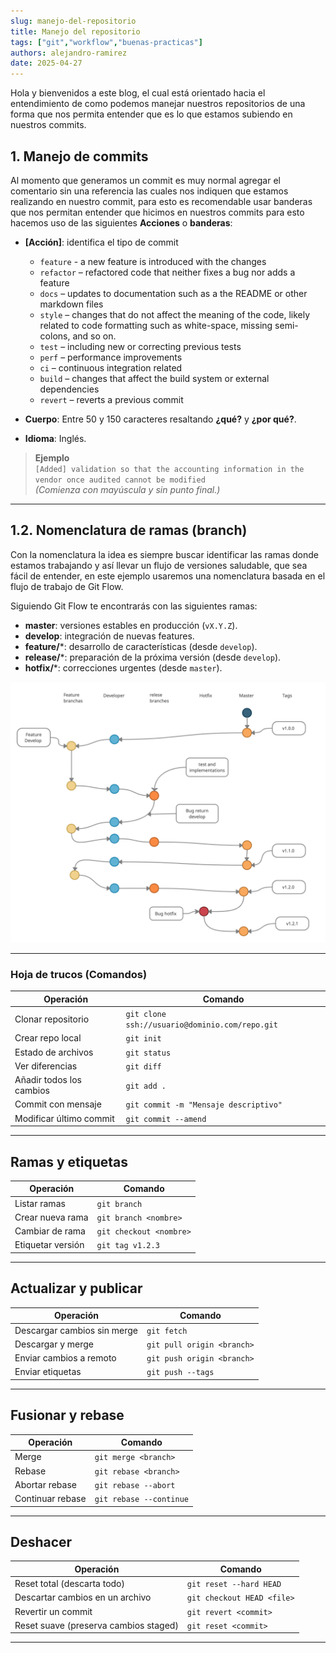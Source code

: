 ```yaml
---
slug: manejo-del-repositorio
title: Manejo del repositorio
tags: ["git","workflow","buenas-practicas"]
authors: alejandro-ramirez
date: 2025-04-27
---
```



<!-- truncate -->

Hola y bienvenidos a este blog, el cual está orientado hacia el entendimiento de como podemos manejar nuestros
repositorios de una forma que nos permita entender que es lo que estamos subiendo en nuestros commits.

## 1. Manejo de commits

Al momento que generamos un commit es muy normal agregar el comentario sin una referencia las cuales nos
indiquen que estamos realizando en nuestro commit, para esto es recomendable usar banderas que nos permitan
entender que hicimos en nuestros commits para esto hacemos uso de las siguientes **Acciones** o **banderas**:

- **[Acción]**: identifica el tipo de commit
  - `feature` -  a new feature is introduced with the changes
  - `refactor` – refactored code that neither fixes a bug nor adds a feature  
  - `docs` – updates to documentation such as a the README or other markdown files
  - `style` – changes that do not affect the meaning of the code, likely related to code formatting such as white-space, missing semi-colons, and so on.
  - `test` – including new or correcting previous tests
  - `perf` – performance improvements
  - `ci` – continuous integration related
  - `build` – changes that affect the build system or external dependencies
  - `revert` – reverts a previous commit

- **Cuerpo**: Entre 50 y 150 caracteres resaltando **¿qué?** y **¿por qué?**.  
- **Idioma**: Inglés.

> **Ejemplo**  
> `[Added] validation so that the accounting information in the vendor once audited cannot be modified`  
> *(Comienza con mayúscula y sin punto final.)*

---

## 1.2. Nomenclatura de ramas (branch)

Con la nomenclatura la idea es siempre buscar identificar las ramas donde estamos trabajando y así llevar
un flujo de versiones saludable, que sea fácil de entender, en este ejemplo usaremos una nomenclatura basada
en el flujo de trabajo de Git Flow.

Siguiendo Git Flow te encontrarás con las siguientes ramas:

- **master**: versiones estables en producción (`vX.Y.Z`).  
- **develop**: integración de nuevas features.  
- **feature/***: desarrollo de características (desde `develop`).  
- **release/***: preparación de la próxima versión (desde `develop`).  
- **hotfix/***: correcciones urgentes (desde `master`).

![Git Flow Diagram](/img/blog/Deploymentflow.png)

---

### Hoja de trucos (Comandos)

| Operación                                    | Comando                                                |
|----------------------------------------------|--------------------------------------------------------|
| Clonar repositorio                           | `git clone ssh://usuario@dominio.com/repo.git`         |
| Crear repo local                             | `git init`                                             |
| Estado de archivos                           | `git status`                                           |
| Ver diferencias                              | `git diff`                                             |
| Añadir todos los cambios                     | `git add .`                                            |
| Commit con mensaje                           | `git commit -m "Mensaje descriptivo"`                  |
| Modificar último commit                      | `git commit --amend`                                   |

---

## Ramas y etiquetas

| Operación                        | Comando                        |
|----------------------------------|--------------------------------|
| Listar ramas                     | `git branch`                   |
| Crear nueva rama                 | `git branch <nombre>`          |
| Cambiar de rama                  | `git checkout <nombre>`        |
| Etiquetar versión                | `git tag v1.2.3`               |

---

## Actualizar y publicar

| Operación                      | Comando                              |
|--------------------------------|--------------------------------------|
| Descargar cambios sin merge    | `git fetch`                          |
| Descargar y merge              | `git pull origin <branch>`           |
| Enviar cambios a remoto        | `git push origin <branch>`           |
| Enviar etiquetas               | `git push --tags`                    |

---

## Fusionar y rebase

| Operación                | Comando                           |
|--------------------------|-----------------------------------|
| Merge                    | `git merge <branch>`              |
| Rebase                   | `git rebase <branch>`             |
| Abortar rebase           | `git rebase --abort`              |
| Continuar rebase         | `git rebase --continue`           |

---

## Deshacer

| Operación                              | Comando                                 |
|----------------------------------------|-----------------------------------------|
| Reset total (descarta todo)            | `git reset --hard HEAD`                 |
| Descartar cambios en un archivo        | `git checkout HEAD <file>`              |
| Revertir un commit                     | `git revert <commit>`                   |
| Reset suave (preserva cambios staged)  | `git reset <commit>`                    |

---
